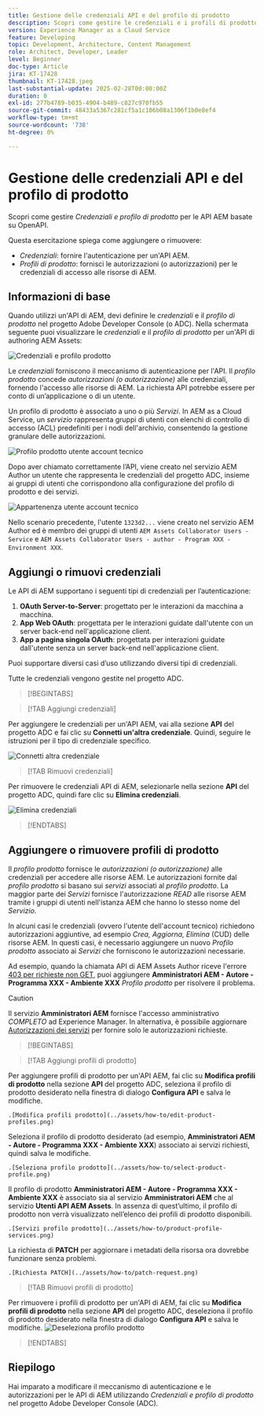 ```yaml
---
title: Gestione delle credenziali API e del profilo di prodotto
description: Scopri come gestire le credenziali e i profili di prodotto per le API di AEM.
version: Experience Manager as a Cloud Service
feature: Developing
topic: Development, Architecture, Content Management
role: Architect, Developer, Leader
level: Beginner
doc-type: Article
jira: KT-17428
thumbnail: KT-17428.jpeg
last-substantial-update: 2025-02-28T00:00:00Z
duration: 0
exl-id: 277b4789-b035-4904-b489-c827c970fb55
source-git-commit: 48433a5367c281cf5a1c106b08a1306f1b0e8ef4
workflow-type: tm+mt
source-wordcount: '738'
ht-degree: 0%

---
```


# Gestione delle credenziali API e del profilo di prodotto

Scopri come gestire _Credenziali e profilo di prodotto_ per le API AEM basate su OpenAPI.

Questa esercitazione spiega come aggiungere o rimuovere:

- _Credenziali_: fornire l&#39;autenticazione per un&#39;API AEM.
- _Profili di prodotto_: fornisci le autorizzazioni (o autorizzazioni) per le credenziali di accesso alle risorse di AEM.

## Informazioni di base

Quando utilizzi un&#39;API di AEM, devi definire le _credenziali_ e il _profilo di prodotto_ nel progetto Adobe Developer Console (o ADC). Nella schermata seguente puoi visualizzare le _credenziali_ e il _profilo di prodotto_ per un&#39;API di authoring AEM Assets:

![Credenziali e profilo prodotto](../assets/how-to/API-Credentials-Product-Profile.png)

Le _credenziali_ forniscono il meccanismo di autenticazione per l&#39;API. Il _profilo prodotto_ concede _autorizzazioni (o autorizzazione)_ alle credenziali, fornendo l&#39;accesso alle risorse di AEM. La richiesta API potrebbe essere per conto di un’applicazione o di un utente.

Un profilo di prodotto è associato a uno o più _Servizi_. In AEM as a Cloud Service, un _servizio_ rappresenta gruppi di utenti con elenchi di controllo di accesso (ACL) predefiniti per i nodi dell&#39;archivio, consentendo la gestione granulare delle autorizzazioni.

![Profilo prodotto utente account tecnico](../assets/s2s/technical-account-user-product-profile.png)

Dopo aver chiamato correttamente l’API, viene creato nel servizio AEM Author un utente che rappresenta le credenziali del progetto ADC, insieme ai gruppi di utenti che corrispondono alla configurazione del profilo di prodotto e dei servizi.

![Appartenenza utente account tecnico](../assets/s2s/technical-account-user-membership.png)

Nello scenario precedente, l&#39;utente `1323d2...` viene creato nel servizio AEM Author ed è membro dei gruppi di utenti `AEM Assets Collaborator Users - Service` e `AEM Assets Collaborator Users - author - Program XXX - Environment XXX`.

## Aggiungi o rimuovi credenziali

Le API di AEM supportano i seguenti tipi di credenziali per l’autenticazione:

1. **OAuth Server-to-Server**: progettato per le interazioni da macchina a macchina.
1. **App Web OAuth**: progettata per le interazioni guidate dall&#39;utente con un server back-end nell&#39;applicazione client.
1. **App a pagina singola OAuth**: progettata per interazioni guidate dall&#39;utente senza un server back-end nell&#39;applicazione client.

Puoi supportare diversi casi d’uso utilizzando diversi tipi di credenziali.

Tutte le credenziali vengono gestite nel progetto ADC.

>[!BEGINTABS]

>[!TAB Aggiungi credenziali]

Per aggiungere le credenziali per un&#39;API AEM, vai alla sezione **API** del progetto ADC e fai clic su **Connetti un&#39;altra credenziale**. Quindi, seguire le istruzioni per il tipo di credenziale specifico.

![Connetti altra credenziale](../assets/how-to/connect-another-credential.png)

>[!TAB Rimuovi credenziali]

Per rimuovere le credenziali API di AEM, selezionarle nella sezione **API** del progetto ADC, quindi fare clic su **Elimina credenziali**.

![Elimina credenziali](../assets/how-to/delete-credential.png)


>[!ENDTABS]

## Aggiungere o rimuovere profili di prodotto

Il _profilo prodotto_ fornisce le _autorizzazioni (o autorizzazione)_ alle credenziali per accedere alle risorse AEM. Le autorizzazioni fornite dal _profilo prodotto_ si basano sui _servizi_ associati al _profilo prodotto_. La maggior parte dei _Servizi_ fornisce l&#39;autorizzazione _READ_ alle risorse AEM tramite i gruppi di utenti nell&#39;istanza AEM che hanno lo stesso nome del _Servizio_.

In alcuni casi le credenziali (ovvero l&#39;utente dell&#39;account tecnico) richiedono autorizzazioni aggiuntive, ad esempio _Crea, Aggiorna, Elimina_ (CUD) delle risorse AEM. In questi casi, è necessario aggiungere un nuovo _Profilo prodotto_ associato ai _Servizi_ che forniscono le autorizzazioni necessarie.

Ad esempio, quando la chiamata API di AEM Assets Author riceve l&#39;errore [403 per richieste non GET](../use-cases/invoke-api-using-oauth-s2s.md#403-error-for-non-get-requests), puoi aggiungere **Amministratori AEM - Autore - Programma XXX - Ambiente XXX** _Profilo prodotto_ per risolvere il problema.

>[!CAUTION]
>
>Il servizio **Amministratori AEM** fornisce l&#39;accesso amministrativo _COMPLETO_ ad Experience Manager. In alternativa, è possibile aggiornare [Autorizzazioni dei servizi](./services-user-group-permission-management.md) per fornire solo le autorizzazioni richieste.

>[!BEGINTABS]

>[!TAB Aggiungi profili di prodotto]

Per aggiungere profili di prodotto per un&#39;API AEM, fai clic su **Modifica profili di prodotto** nella sezione **API** del progetto ADC, seleziona il profilo di prodotto desiderato nella finestra di dialogo **Configura API** e salva le modifiche.

    .[Modifica profili prodotto](../assets/how-to/edit-product-profiles.png)

Seleziona il profilo di prodotto desiderato (ad esempio, **Amministratori AEM - Autore - Programma XXX - Ambiente XXX**) associato ai servizi richiesti, quindi salva le modifiche.

    .[Seleziona profilo prodotto](../assets/how-to/select-product-profile.png)

Il profilo di prodotto **Amministratori AEM - Autore - Programma XXX - Ambiente XXX** è associato sia al servizio **Amministratori AEM** che al servizio **Utenti API AEM Assets**. In assenza di quest’ultimo, il profilo di prodotto non verrà visualizzato nell’elenco dei profili di prodotto disponibili.

    .[Servizi profilo prodotto](../assets/how-to/product-profile-services.png)

La richiesta di **PATCH** per aggiornare i metadati della risorsa ora dovrebbe funzionare senza problemi.

    .[Richiesta PATCH](../assets/how-to/patch-request.png)


>[!TAB Rimuovi profili di prodotto]

Per rimuovere i profili di prodotto per un&#39;API di AEM, fai clic su **Modifica profili di prodotto** nella sezione **API** del progetto ADC, deseleziona il profilo di prodotto desiderato nella finestra di dialogo **Configura API** e salva le modifiche.
![Deseleziona profilo prodotto](../assets/how-to/deselect-product-profile.png)

>[!ENDTABS]

## Riepilogo

Hai imparato a modificare il meccanismo di autenticazione e le autorizzazioni per le API di AEM utilizzando _Credenziali e profilo di prodotto_ nel progetto Adobe Developer Console (ADC).
